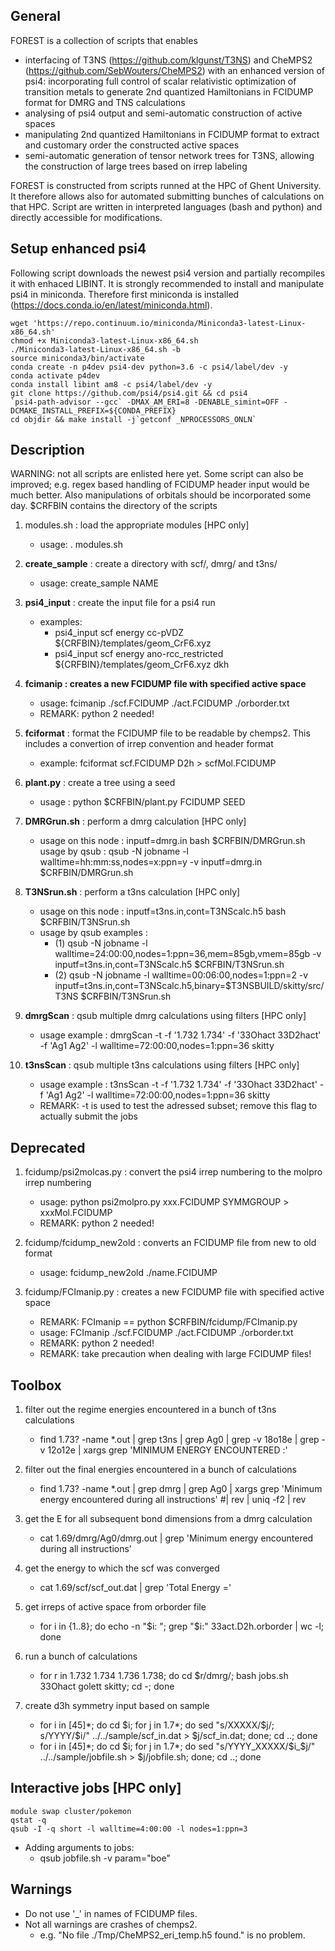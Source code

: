 General
-------

FOREST is a collection of scripts that enables
- interfacing of T3NS (https://github.com/klgunst/T3NS) and CheMPS2 (https://github.com/SebWouters/CheMPS2) with an enhanced version of psi4: incorporating full control of scalar relativistic optimization of transition metals to generate 2nd quantized Hamiltonians in FCIDUMP format for DMRG and TNS calculations
- analysing of psi4 output and semi-automatic construction of active spaces
- manipulating 2nd quantized Hamiltonians in FCIDUMP format to extract and customary order the constructed active spaces
- semi-automatic generation of tensor network trees for T3NS, allowing the construction of large trees based on irrep labeling

FOREST is constructed from scripts runned at the HPC of Ghent University. It therefore allows also for automated submitting bunches of calculations on that HPC. Script are written in interpreted languages (bash and python) and directly accessible for modifications.


Setup enhanced psi4
-------------------

Following script downloads the newest psi4 version and partially recompiles it with enhaced LIBINT. It is strongly recommended to install and manipulate psi4 in miniconda. Therefore first miniconda is installed (https://docs.conda.io/en/latest/miniconda.html).

```
wget 'https://repo.continuum.io/miniconda/Miniconda3-latest-Linux-x86_64.sh'
chmod +x Miniconda3-latest-Linux-x86_64.sh
./Miniconda3-latest-Linux-x86_64.sh -b
source miniconda3/bin/activate
conda create -n p4dev psi4-dev python=3.6 -c psi4/label/dev -y
conda activate p4dev
conda install libint am8 -c psi4/label/dev -y
git clone https://github.com/psi4/psi4.git && cd psi4
`psi4-path-advisor --gcc` -DMAX_AM_ERI=8 -DENABLE_simint=OFF -DCMAKE_INSTALL_PREFIX=${CONDA_PREFIX}
cd objdir && make install -j`getconf _NPROCESSORS_ONLN`
```


Description
-----------

WARNING: not all scripts are enlisted here yet. Some script can also be improved; e.g. regex based handling of FCIDUMP header input would be much better. Also manipulations of orbitals should be incorporated some day. $CRFBIN contains the directory of the scripts

1. modules.sh : load the appropriate modules \[HPC only\]
   - usage: . modules.sh

2. **create_sample** : create a directory with scf/, dmrg/ and t3ns/
   - usage: create_sample NAME

3. **psi4_input** : create the input file for a psi4 run
   - examples:
     - psi4_input scf energy cc-pVDZ ${CRFBIN}/templates/geom_CrF6.xyz
     - psi4_input scf energy ano-rcc_restricted ${CRFBIN}/templates/geom_CrF6.xyz dkh

4. **fcimanip : creates a new FCIDUMP file with specified active space**
   - usage: fcimanip ./scf.FCIDUMP ./act.FCIDUMP ./orborder.txt
   - REMARK: python 2 needed!

5. **fciformat** : format the FCIDUMP file to be readable by chemps2. This includes
a convertion of irrep convention and header format
   - example: fciformat scf.FCIDUMP D2h > scfMol.FCIDUMP

6. **plant.py** : create a tree using a seed
   - usage : python $CRFBIN/plant.py FCIDUMP SEED

7. **DMRGrun.sh** : perform a dmrg calculation \[HPC only\]
   - usage on this node : inputf=dmrg.in bash $CRFBIN/DMRGrun.sh
     usage by qsub : qsub -N jobname -l walltime=hh:mm:ss,nodes=x:ppn=y -v inputf=dmrg.in $CRFBIN/DMRGrun.sh 

8. **T3NSrun.sh** : perform a t3ns calculation \[HPC only\]
   - usage on this node : inputf=t3ns.in,cont=T3NScalc.h5 bash $CRFBIN/T3NSrun.sh
   - usage by qsub examples :
     - (1) qsub -N jobname -l walltime=24:00:00,nodes=1:ppn=36,mem=85gb,vmem=85gb -v inputf=t3ns.in,cont=T3NScalc.h5 $CRFBIN/T3NSrun.sh
     - (2) qsub -N jobname -l walltime=00:06:00,nodes=1:ppn=2  -v inputf=t3ns.in,cont=T3NScalc.h5,binary=$T3NSBUILD/skitty/src/T3NS $CRFBIN/T3NSrun.sh

9. **dmrgScan** : qsub multiple dmrg calculations using filters \[HPC only\]
   - usage example : dmrgScan -t -f '1.732 1.734' -f '33Ohact 33D2hact' -f 'Ag1 Ag2' -l walltime=72:00:00,nodes=1:ppn=36 skitty

10. **t3nsScan** : qsub multiple t3ns calculations using filters \[HPC only\]
     - usage example : t3nsScan -t -f '1.732 1.734' -f '33Ohact 33D2hact' -f 'Ag1 Ag2' -l walltime=72:00:00,nodes=1:ppn=36 skitty
     - REMARK: -t is used to test the adressed subset; remove this flag to actually submit the jobs


Deprecated
----------

1. fcidump/psi2molcas.py : convert the psi4 irrep numbering to the molpro irrep numbering
   - usage: python psi2molpro.py xxx.FCIDUMP SYMMGROUP > xxxMol.FCIDUMP
   - REMARK: python 2 needed!

2. fcidump/fcidump_new2old : converts an FCIDUMP file from new to old format
   - usage: fcidump_new2old ./name.FCIDUMP

3. fcidump/FCImanip.py : creates a new FCIDUMP file with specified active space
   - REMARK: FCImanip == python $CRFBIN/fcidump/FCImanip.py
   - usage: FCImanip ./scf.FCIDUMP ./act.FCIDUMP ./orborder.txt
   - REMARK: python 2 needed!
   - REMARK: take precaution when dealing with large FCIDUMP files!


Toolbox
-------

1. filter out the regime energies encountered in a bunch of t3ns calculations
   - find 1.73? -name *.out | grep t3ns | grep Ag0 | grep -v 18o18e | grep -v 12o12e | xargs grep 'MINIMUM ENERGY ENCOUNTERED :'

2. filter out the final energies encountered in a bunch of calculations
   - find 1.73? -name *.out | grep dmrg | grep Ag0 | xargs grep 'Minimum energy encountered during all instructions'  #| rev | uniq -f2 | rev

3. get the E for all subsequent bond dimensions from a dmrg calculation
   - cat 1.69/dmrg/Ag0/dmrg.out | grep 'Minimum energy encountered during all instructions'

4. get the energy to which the scf was converged
   - cat 1.69/scf/scf_out.dat | grep 'Total Energy ='

5. get irreps of active space from orborder file
   - for i in {1..8}; do echo -n "$i: "; grep "$i:" 33act.D2h.orborder | wc -l; done

6. run a bunch of calculations
   - for r in 1.732 1.734 1.736 1.738; do cd $r/dmrg/; bash jobs.sh 33Ohact golett skitty; cd -; done

7. create d3h symmetry input based on sample
   - for i in [45]*; do cd $i; for j in 1.7*; do sed "s/XXXXX/$j/; s/YYYY/$i/" ../../sample/scf_in.dat > $j/scf_in.dat; done; cd ..; done
   - for i in [45]*; do cd $i; for j in 1.7*; do sed "s/YYYY_XXXXX/$i\_$j/" ../../sample/jobfile.sh > $j/jobfile.sh; done; cd ..; done


Interactive jobs \[HPC only\]
-----------------------------

```
module swap cluster/pokemon
qstat -q
qsub -I -q short -l walltime=4:00:00 -l nodes=1:ppn=3
```

- Adding arguments to jobs:
  - qsub jobfile.sh -v param="boe"


Warnings
--------

- Do not use '_' in names of FCIDUMP files.
- Not all warnings are crashes of chemps2.
  - e.g. "No file ./Tmp/CheMPS2_eri_temp.h5 found."
is no problem.

